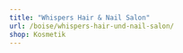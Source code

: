 ```yaml
---
title: "Whispers Hair & Nail Salon"
url: /boise/whispers-hair-und-nail-salon/
shop: Kosmetik
---
```

